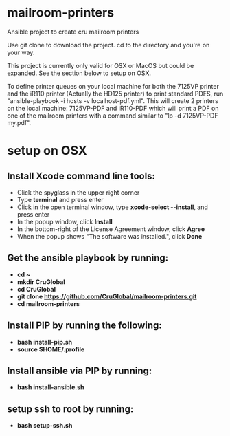 # mailroom-printers
Ansible project to create cru mailroom printers

Use git clone to download the project.
cd to the directory and you're on your way.

This project is currently only valid for OSX or MacOS but could be expanded. See the section below to setup on OSX.

To define printer queues on your local machine for both the 7125VP printer and the iR110 printer (Actually the HD125 printer) to print standard PDFS, run "ansible-playbook -i hosts -v localhost-pdf.yml". This will create 2 printers on the local machine: 7125VP-PDF and iR110-PDF which will print a PDF on one of the mailroom printers with a command similar to "lp -d 7125VP-PDF my.pdf".
# setup on OSX
## Install Xcode command line tools:  
  * Click the spyglass in the upper right corner  
  * Type <strong>terminal</strong> and press enter  
  * Click in the open terminal window, type <strong>xcode-select --install</strong>, and press enter  
  * In the popup window, click <strong>Install</strong>  
  * In the bottom-right of the License Agreement window, click <strong>Agree</strong>  
  * When the popup shows "The software was installed.", click <strong>Done</strong>  

## Get the ansible playbook by running:  
  * <strong>cd ~</strong>  
  * <strong>mkdir CruGlobal</strong>  
  * <strong>cd CruGlobal</strong>  
  * <strong>git clone https://github.com/CruGlobal/mailroom-printers.git</strong>  
  * <strong>cd mailroom-printers</strong>  

## Install PIP by running the following:  
  * <strong>bash install-pip.sh</strong>  
  * <strong>source $HOME/.profile</strong>  

## Install ansible via PIP by running:  
  * <strong>bash install-ansible.sh</strong>  

## setup ssh to root by running:  
  * <strong>bash setup-ssh.sh</strong>  
